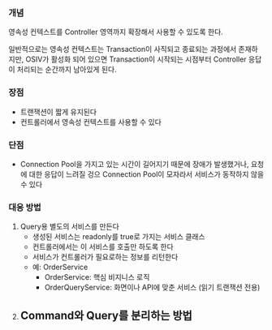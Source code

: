 ### 개념
영속성 컨텍스트를 Controller 영역까지 확장해서 사용할 수 있도록 한다. 

일반적으로는 영속성 컨텍스트는 Transaction이 사직되고 종료되는 과정에서 존재하지만, OSIV가 활성화 되어 있으면 Transaction이 시작되는 시점부터 Controller 응답이 처리되는 순간까지 남아있게 된다. 

### 장점
- 트랜잭션이 짧게 유지된다
- 컨트롤러에서 영속성 컨텍스트를 사용할 수 있다

### 단점
- Connection Pool을 가지고 있는 시간이 길어지기 때문에 장애가 발생했거나, 요청에 대한 응답이 느려질 겅으 Connection Pool이 모자라서 서비스가 동작하지 않을 수 있다

### 대응 방법
1. Query용 별도의 서비스를 만든다
   - 생성된 서비스는 readonly를 true로 가지는 서비스 클래스
   - 컨트롤러에서는 이 서비스를 호출만 하도록 한다
   - 서비스가 컨트롤러가 필요로하는 정보를 리턴한다
   - 예: OrderService
      - OrderService: 핵심 비지니스 로직
      - OrderQueryService: 화면이나 API에 맞춘 서비스 (읽기 트랜잭션 전용)
2. Command와 Query를 분리하는 방법
   - 